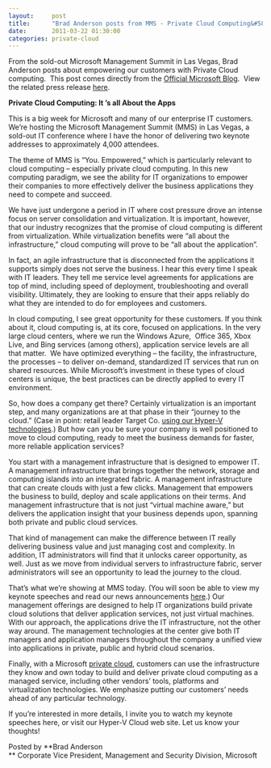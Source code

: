 ```yaml
---
layout:     post
title:      "Brad Anderson posts from MMS - Private Cloud Computing&#58; It’s all About the Apps"
date:       2011-03-22 01:30:00
categories: private-cloud
---
```

From the sold-out Microsoft Management Summit in Las Vegas, Brad Anderson posts about empowering our customers with Private Cloud computing.  This post comes directly from the [Official Microsoft Blog](http://blogs.technet.com/b/microsoft_blog/archive/2011/03/22/private-cloud-computing-it-s-all-about-the-apps.aspx).  View the related press release [here](http://bit.ly/f2yA8M). 

  
**Private Cloud Computing: It ’s all About the Apps**

This is a big week for Microsoft and many of our enterprise IT customers. We’re hosting the Microsoft Management Summit (MMS) in Las Vegas, a sold-out IT conference where I have the honor of delivering two keynote addresses to approximately 4,000 attendees.

The theme of MMS is “You. Empowered,” which is particularly relevant to cloud computing – especially private cloud computing. In this new computing paradigm, we see the ability for IT organizations to empower their companies to more effectively deliver the business applications they need to compete and succeed.

We have just undergone a period in IT where cost pressure drove an intense focus on server consolidation and virtualization. It is important, however, that our industry recognizes that the promise of cloud computing is different from virtualization. While virtualization benefits were “all about the infrastructure,” cloud computing will prove to be “all about the application”. 

In fact, an agile infrastructure that is disconnected from the applications it supports simply does not serve the business. I hear this every time I speak with IT leaders. They tell me service level agreements for applications are top of mind, including speed of deployment, troubleshooting and overall visibility. Ultimately, they are looking to ensure that their apps reliably do what they are intended to do for employees and customers.

In cloud computing, I see great opportunity for these customers. If you think about it, cloud computing is, at its core, focused on applications. In the very large cloud centers, where we run the Windows Azure,  Office 365, Xbox Live, and Bing services (among others), application service levels are all that matter.  We have optimized everything – the facility, the infrastructure, the processes – to deliver on-demand, standardized IT services that run on shared resources. While Microsoft’s investment in these types of cloud centers is unique, the best practices can be directly applied to every IT environment.

So, how does a company get there? Certainly virtualization is an important step, and many organizations are at that phase in their “journey to the cloud.” (Case in point: retail leader Target Co. [using our Hyper-V technologies](http://www.microsoft.com/presspass/press/2011/mar11/03-21TargetPR.mspx).) But how can you be sure your company is well positioned to move to cloud computing, ready to meet the business demands for faster, more reliable application services?

You start with a management infrastructure that is designed to empower IT. A management infrastructure that brings together the network, storage and computing islands into an integrated fabric. A management infrastructure that can create clouds with just a few clicks. Management that empowers the business to build, deploy and scale applications on their terms. And management infrastructure that is not just “virtual machine aware,” but delivers the application insight that your business depends upon, spanning both private and public cloud services.

That kind of management can make the difference between IT really delivering business value and just managing cost and complexity. In addition, IT administrators will find that it unlocks career opportunity, as well. Just as we move from individual servers to infrastructure fabric, server administrators will see an opportunity to lead the journey to the cloud.

That’s what we’re showing at MMS today. (You will soon be able to view my keynote speeches and read our news announcements [here](http://www.microsoft.com/presspass/presskits/cloud/).) Our management offerings are designed to help IT organizations build private cloud solutions that deliver application services, not just virtual machines. With our approach, the applications drive the IT infrastructure, not the other way around. The management technologies at the center give both IT managers and application managers throughout the company a unified view into applications in private, public and hybrid cloud scenarios.

Finally, with a Microsoft [private cloud](http://www.microsoft.com/virtualization/en/us/private-cloud.aspx), customers can use the infrastructure they know and own today to build and deliver private cloud computing as a managed service, including other vendors’ tools, platforms and virtualization technologies. We emphasize putting our customers’ needs ahead of any particular technology.

If you’re interested in more details, I invite you to watch my keynote speeches here, or visit our Hyper-V Cloud web site. Let us know your thoughts!

Posted by **Brad Anderson  
** Corporate Vice President, Management and Security Division, Microsoft  
